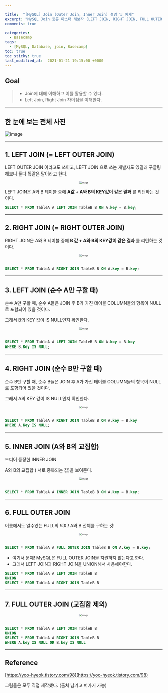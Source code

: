 ```yaml
---

title:  "[MySQL] Join (Outer Join, Inner Join) 설명 및 예제"
excerpt: "MySQL Join 종류 마스터 해보자 (LEFT JOIN, RIGHT JOIN, FULL OUTER JOIN)"
comments: true

categories:
  - Basecamp
tags: 
  - [MySQL, Database, join, Basecamp]
toc: true
toc_sticky: true
last_modified_at:  2021-01-21 19:15:00 +0000
---
```


## Goal

> - Join에 대해 이해하고 이를 활용할 수 있다. 
> - Left Join, Right Join 차이점을 이해한다. 

---

## 한 눈에 보는 전체 사진

![image](https://user-images.githubusercontent.com/32683894/91840106-1d099d00-ec8b-11ea-87d0-248be6b55a46.png)



---

## 1. LEFT JOIN (= LEFT OUTER JOIN)

LEFT OUTER JOIN 이라고도 쓰이고, LEFT JOIN 으로 쓰는 개발자도 있길래 구글링해보니 둘다 똑같은 말이라고 한다. 

<center><img src="https://user-images.githubusercontent.com/32683894/91832062-da8e9300-ec7f-11ea-9c24-b4176ecbfc87.png" alt="image" style="zoom:50%;" /></center>

LEFT JOIN은 A와 B 테이블 중에  **A값 + A와 B의 KEY값이 같은 결과** 를 리턴하는 것이다. 

```sql
SELECT * FROM TableA A LEFT JOIN TableB B ON A.key = B.key;
```



---

## 2. RIGHT JOIN (= RIGHT OUTER JOIN)

RIGHT JOIN은 A와 B 테이블 중에 **B 값 + A와 B의 KEY값이 같은 결과** 를 리턴하는 것이다.

<center><img src="https://user-images.githubusercontent.com/32683894/91833819-26dad280-ec82-11ea-9256-18181ddc96a0.png" alt="image" style="zoom:50%;" /></center><br>

```sql
SELECT * FROM TableA A RIGHT JOIN TableB B ON A.key = B.key;
```



---

## 3. LEFT JOIN (순수 A만 구할 때)

순수 A만 구할 때, 순수 A들은 JOIN 후 B가 가진 테이블 COLUMN들의 항목이 NULL로 포함되어 있을 것이다. 

그래서 B의 KEY 값이 IS NULL인지 확인한다.

<center><img src="https://user-images.githubusercontent.com/32683894/91834764-6eae2980-ec83-11ea-8745-cb69161157d5.png" alt="image" style="zoom:50%;" /></center><br>

```sql
SELECT * FROM TableA A LEFT JOIN TableB B ON A.key = B.key
WHERE B.Key IS NULL;
```



---

## 4. RIGHT JOIN (순수 B만 구할 때)

순수 B만 구할 때, 순수 B들은 JOIN 후 A가 가진 테이블 COLUMN들의 항목이 NULL로 포함되어 있을 것이다. 

그래서 A의 KEY 값이 IS NULL인지 확인한다.

<center><img src="https://user-images.githubusercontent.com/32683894/91834237-b97b7180-ec82-11ea-816d-54e44706ae49.png" alt="image" style="zoom:50%;" /></center><br>

```sql
SELECT * FROM TableA A RIGHT JOIN TableB B ON A.key = B.key
WHERE A.Key IS NULL;
```

---

## 5. INNER JOIN (A와 B의 교집합)

드디어 등장한 INNER JOIN 

A와 B의 교집합 ( 서로 중복되는 값)을 보여준다. 

<center><img src="https://user-images.githubusercontent.com/32683894/91835533-7de1a700-ec84-11ea-9435-2d0c66b2ed5d.png" alt="image" style="zoom:50%;" /></center><br>

```sql
SELECT * FROM TableA A INNER JOIN TableB B ON A.key = B.key;
```

---

## 6. FULL OUTER JOIN

이름에서도 알수있는 FULL의 의미! A와 B 전체를 구하는 것!

<center><img src="https://user-images.githubusercontent.com/32683894/91835803-d87b0300-ec84-11ea-984e-7abea0d1568c.png" alt="image" style="zoom:50%;" /></center><br>

```sql
SELECT * FROM TableA A FULL OUTER JOIN TableB B ON A.key = B.key;
```



- 여기서 문제! MySQL은 FULL OUTER JOIN을 지원하지 않는다고 한다.
- 그래서 LEFT JOIN과 RIGHT JOIN을 UNION해서 사용해야한다.

```sql
SELECT * FROM TableA A LEFT JOIN TableB B 
UNION
SELECT * FROM TableA A RIGHT JOIN TableB B
```

---

## 7. FULL OUTER JOIN (교집합 제외)

<center><img src="https://user-images.githubusercontent.com/32683894/91838564-ae2b4480-ec88-11ea-93e9-7fc17b8962ca.png" alt="image" style="zoom:50%;" /></center><br>

```sql
SELECT * FROM TableA A LEFT JOIN TableB B 
UNION
SELECT * FROM TableA A RIGHT JOIN TableB B
WHERE A.key IS NULL OR B.key IS NULL
```



---

## Reference

[https://yoo-hyeok.tistory.com/98](https://yoo-hyeok.tistory.com/98)

그림들은 모두 직접 제작했다. (출처 남기고 퍼가기 가능)

